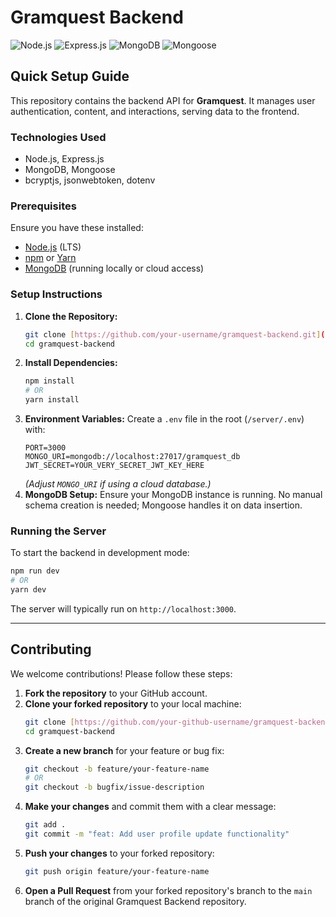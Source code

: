 # Gramquest Backend

![Node.js](https://img.shields.io/badge/Node.js-339933?style=for-the-badge&logo=nodedotjs&logoColor=white)
![Express.js](https://img.shields.io/badge/Express.js-000000?style=for-the-badge&logo=express&logoColor=white)
![MongoDB](https://img.shields.io/badge/MongoDB-47A248?style=for-the-badge&logo=mongodb&logoColor=white)
![Mongoose](https://img.shields.io/badge/Mongoose-800000?style=for-the-badge&logo=mongoose&logoColor=white)

## Quick Setup Guide

This repository contains the backend API for **Gramquest**. It manages user authentication, content, and interactions, serving data to the frontend.

### Technologies Used

* Node.js, Express.js
* MongoDB, Mongoose
* bcryptjs, jsonwebtoken, dotenv

### Prerequisites

Ensure you have these installed:

* [Node.js](https://nodejs.org/) (LTS)
* [npm](https://www.npmjs.com/) or [Yarn](https://yarnpkg.com/)
* [MongoDB](https://www.mongodb.com/try/download/community) (running locally or cloud access)

### Setup Instructions

1.  **Clone the Repository:**
    ```bash
    git clone [https://github.com/your-username/gramquest-backend.git](https://github.com/your-username/gramquest-backend.git)
    cd gramquest-backend
    ```
2.  **Install Dependencies:**
    ```bash
    npm install
    # OR
    yarn install
    ```
3.  **Environment Variables:**
    Create a `.env` file in the root (`/server/.env`) with:
    ```
    PORT=3000
    MONGO_URI=mongodb://localhost:27017/gramquest_db
    JWT_SECRET=YOUR_VERY_SECRET_JWT_KEY_HERE
    ```
    *(Adjust `MONGO_URI` if using a cloud database.)*
4.  **MongoDB Setup:**
    Ensure your MongoDB instance is running. No manual schema creation is needed; Mongoose handles it on data insertion.

### Running the Server

To start the backend in development mode:

```bash
npm run dev
# OR
yarn dev
````

The server will typically run on `http://localhost:3000`.

-----

## Contributing

We welcome contributions\! Please follow these steps:

1.  **Fork the repository** to your GitHub account.
2.  **Clone your forked repository** to your local machine:
    ```bash
    git clone [https://github.com/your-github-username/gramquest-backend.git](https://github.com/your-github-username/gramquest-backend.git)
    cd gramquest-backend
    ```
3.  **Create a new branch** for your feature or bug fix:
    ```bash
    git checkout -b feature/your-feature-name 
    # OR
    git checkout -b bugfix/issue-description
    ```
4.  **Make your changes** and commit them with a clear message:
    ```bash
    git add .
    git commit -m "feat: Add user profile update functionality"
    ```
5.  **Push your changes** to your forked repository:
    ```bash
    git push origin feature/your-feature-name
    ```
6.  **Open a Pull Request** from your forked repository's branch to the `main` branch of the original Gramquest Backend repository.


